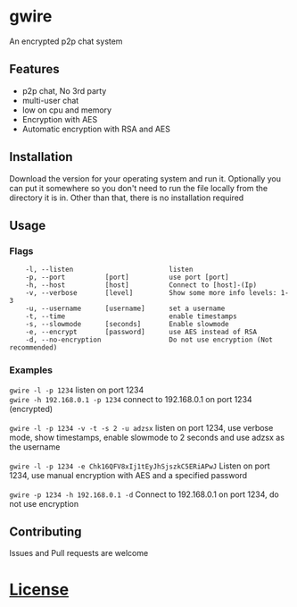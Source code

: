 # gwire
An encrypted p2p chat system

## Features
- p2p chat, No 3rd party
- multi-user chat
- low on cpu and memory
- Encryption with AES
- Automatic encryption with RSA and AES

## Installation
Download the version for your operating system and run it. 
Optionally you can put it somewhere so you don't need to run the file locally from the directory it is in.
Other than that, there is no installation required

## Usage

### Flags
```
	-l, --listen				        listen
	-p, --port 		    [port]		    use port [port]
	-h, --host 		    [host]		    Connect to [host]-(Ip)
	-v, --verbose		[level]		    Show some more info levels: 1-3
	-u, --username 		[username]	    set a username
	-t, --time				            enable timestamps
	-s, --slowmode		[seconds]	    Enable slowmode
	-e, --encrypt		[password]	    use AES instead of RSA
	-d, --no-encryption			        Do not use encryption (Not recommended)
``` 
### Examples
`gwire -l -p 1234` listen on port 1234
<br>
`gwire -h 192.168.0.1 -p 1234` connect to 192.168.0.1 on port 1234 (encrypted)
<br><br>
`gwire -l -p 1234 -v -t -s 2 -u adzsx` listen on port 1234, use verbose mode, show timestamps, enable slowmode to 2 seconds and use adzsx as the username
<br><br>
`gwire -l -p 1234 -e Chk16QFV8xIj1tEyJhSjszkC5ERiAPwJ` Listen on port 1234, use manual encryption with AES and a specified password
<br><br>
`gwire -p 1234 -h 192.168.0.1 -d` Connect to 192.168.0.1 on port 1234, do not use encryption


## Contributing
Issues and Pull requests are welcome

# [License](https://choosealicense.com/licenses/gpl-3.0/)
